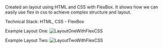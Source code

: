 Created an layout using HTML and CSS with FlexBox. It shows how we can easily use flex in css to achieve complex structure and layout.

Technical Stack:
HTML, CSS - FlexBox

Example Layout One:
![LayoutOneWithFlexCSS](https://github.com/user-attachments/assets/33961c74-f350-4188-8f2e-ca624cd7c8b1)

Example Layout Two:
![LayoutTwoWithFlexCSS](https://github.com/user-attachments/assets/b1519466-6802-4d72-a475-d506071d99fb)


